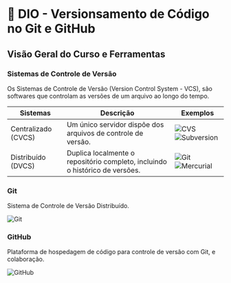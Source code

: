 
# 📕 DIO - Versionsamento de Código no Git e GitHub

## Visão Geral do Curso e Ferramentas

### Sistemas de Controle de Versão

Os Sistemas de Controle de Versão (Version Control System - VCS), são softwares que controlam as versões de um arquivo ao longo do tempo.

| Sistemas | Descrição | Exemplos|
|----------|-----------|---------|
|Centralizado (CVCS) | Um único servidor dispõe dos arquivos de controle de versão. | ![CVS](https://img.shields.io/badge/CVS-000?style=for-the-badge&logo=cvs) ![Subversion](https://img.shields.io/badge/Subversion-000?style=for-the-badge&logo=subversion)|
|Distribuído (DVCS)| Duplica localmente o repositório completo, incluindo o histórico de versões.| ![Git](https://img.shields.io/badge/Git-000?style=for-the-badge&logo=git) ![Mercurial](https://img.shields.io/badge/Mercurial-000?style=for-the-badge&logo=mercurial)|

### Git
Sistema de Controle de Versão Distribuído.

![Git](https://user-images.githubusercontent.com/97471199/230219597-961612d8-c2a4-4a76-80c8-391e54c056b6.png)

### GitHub
Plataforma de hospedagem de código para controle de versão com Git, e colaboração.

![GitHub](https://i.pinimg.com/originals/b1/5e/ed/b15eedbdafbbdbca3249e3942f4faf3b.png)
